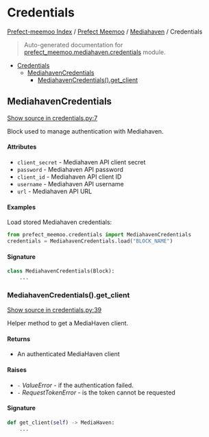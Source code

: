 # Credentials

[Prefect-meemoo Index](../../README.md#prefect-meemoo-index) /
[Prefect Meemoo](../index.md#prefect-meemoo) /
[Mediahaven](./index.md#mediahaven) /
Credentials

> Auto-generated documentation for [prefect_meemoo.mediahaven.credentials](../../../prefect_meemoo/mediahaven/credentials.py) module.

- [Credentials](#credentials)
  - [MediahavenCredentials](#mediahavencredentials)
    - [MediahavenCredentials().get_client](#mediahavencredentials()get_client)

## MediahavenCredentials

[Show source in credentials.py:7](../../../prefect_meemoo/mediahaven/credentials.py#L7)

Block used to manage authentication with Mediahaven.

#### Attributes

- `client_secret` - Mediahaven API client secret
- `password` - Mediahaven API password
- `client_id` - Mediahaven API client ID
- `username` - Mediahaven API username
- `url` - Mediahaven API URL

#### Examples

Load stored Mediahaven credentials:

```python
from prefect_meemoo.credentials import MediahavenCredentials
credentials = MediahavenCredentials.load("BLOCK_NAME")
```

#### Signature

```python
class MediahavenCredentials(Block):
    ...
```

### MediahavenCredentials().get_client

[Show source in credentials.py:39](../../../prefect_meemoo/mediahaven/credentials.py#L39)

Helper method to get a MediaHaven client.

#### Returns

- An authenticated MediaHaven client

#### Raises

- `-` *ValueError* - if the authentication failed.
- `-` *RequestTokenError* - is the token cannot be requested

#### Signature

```python
def get_client(self) -> MediaHaven:
    ...
```